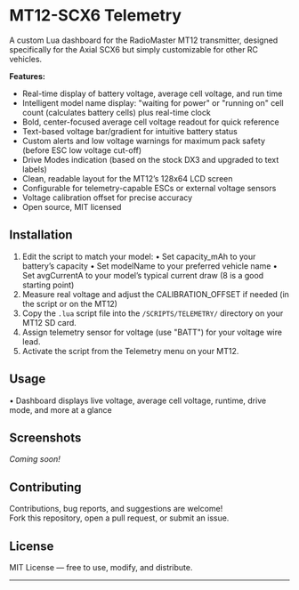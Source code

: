 # MT12-SCX6 Telemetry

A custom Lua dashboard for the RadioMaster MT12 transmitter, designed specifically for the Axial SCX6 but simply customizable for other RC vehicles.

**Features:**
- Real-time display of battery voltage, average cell voltage, and run time
- Intelligent model name display: "waiting for power" or "running on" cell count (calculates battery cells) plus real-time clock
- Bold, center-focused average cell voltage readout for quick reference
- Text-based voltage bar/gradient for intuitive battery status
- Custom alerts and low voltage warnings for maximum pack safety (before ESC low voltage cut-off)
- Drive Modes indication (based on the stock DX3 and upgraded to text labels)
- Clean, readable layout for the MT12’s 128x64 LCD screen
- Configurable for telemetry-capable ESCs or external voltage sensors
- Voltage calibration offset for precise accuracy
- Open source, MIT licensed

## Installation

1. Edit the script to match your model:
•	Set capacity_mAh to your battery’s capacity
•	Set modelName to your preferred vehicle name
•	Set avgCurrentA to your model’s typical current draw (8 is a good starting point)
2. Measure real voltage and adjust the CALIBRATION_OFFSET if needed (in the script or on the MT12)
3. Copy the `.lua` script file into the `/SCRIPTS/TELEMETRY/` directory on your MT12 SD card.
4. Assign telemetry sensor for voltage (use "BATT") for your voltage wire lead.
5. Activate the script from the Telemetry menu on your MT12.

## Usage

•	Dashboard displays live voltage, average cell voltage, runtime, drive mode, and more at a glance

## Screenshots

*Coming soon!*

## Contributing

Contributions, bug reports, and suggestions are welcome!  
Fork this repository, open a pull request, or submit an issue.

## License

MIT License — free to use, modify, and distribute.

---
